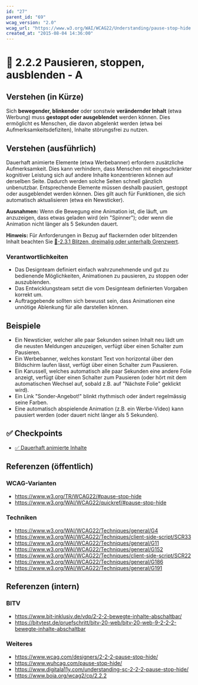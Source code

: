 ```yaml
---
id: "27"
parent_id: "69"
wcag_version: "2.0"
wcag_url: "https://www.w3.org/WAI/WCAG22/Understanding/pause-stop-hide.html"
created_at: "2015-08-04 14:36:00"
---
```


# 📜 2.2.2 Pausieren, stoppen, ausblenden - A

## Verstehen (in Kürze)

Sich **bewegender, blinkender** oder sonstwie **verändernder Inhalt** (etwa Werbung) muss **gestoppt oder ausgeblendet** werden können. Dies ermöglicht es Menschen, die davon abgelenkt werden (etwa bei Aufmerksamkeitsdefiziten), Inhalte störungsfrei zu nutzen.

## Verstehen (ausführlich)

Dauerhaft animierte Elemente (etwa Werbebanner) erfordern zusätzliche Aufmerksamkeit. Dies kann verhindern, dass Menschen mit eingeschränkter kognitiver Leistung sich auf andere Inhalte konzentrieren können auf derselben Seite. Dadurch werden solche Seiten schnell gänzlich unbenutzbar. Entsprechende Elemente müssen deshalb pausiert, gestoppt oder ausgeblendet werden können. Dies gilt auch für Funktionen, die sich automatisch aktualisieren (etwa ein Newsticker).

**Ausnahmen:** Wenn die Bewegung eine Animation ist, die läuft, um anzuzeigen, dass etwas geladen wird (ein "Spinner"); oder wenn die Animation nicht länger als 5 Sekunden dauert.

**Hinweis:** Für Anforderungen in Bezug auf flackernden oder blitzenden Inhalt beachten Sie [📜-2.3.1 Blitzen, dreimalig oder unterhalb Grenzwert](/de/wcag/2.3.1-blitzen-dreimalig-oder-unterhalb-grenzwert).

### Verantwortlichkeiten

- Das Designteam definiert einfach wahrzunehmende und gut zu bedienende Möglichkeiten, Animationen zu pausieren, zu stoppen oder auszublenden.
- Das Entwicklungsteam setzt die vom Designteam definierten Vorgaben korrekt um.
- Auftraggebende sollten sich bewusst sein, dass Animationen eine unnötige Ablenkung für alle darstellen können.

## Beispiele

- Ein Newsticker, welcher alle paar Sekunden seinen Inhalt neu lädt um die neusten Meldungen anzuzeigen, verfügt über einen Schalter zum Pausieren.
- Ein Werbebanner, welches konstant Text von horizontal über den Bildschirm laufen lässt, verfügt über einen Schalter zum Pausieren.
- Ein Karussell, welches automatisch alle paar Sekunden eine andere Folie anzeigt, verfügt über einen Schalter zum Pausieren (oder hört mit dem automatischen Wechsel auf, sobald z.B. auf "Nächste Folie" geklickt wird).
- Ein Link "Sonder-Angebot!" blinkt rhythmisch oder ändert regelmässig seine Farben.
- Eine automatisch abspielende Animation (z.B. ein Werbe-Video) kann pausiert werden (oder dauert nicht länger als 5 Sekunden).

## ✅ Checkpoints

- [✅ Dauerhaft animierte Inhalte](dauerhaft-animierte-inhalte)

## Referenzen (öffentlich)

### WCAG-Varianten
- <https://www.w3.org/TR/WCAG22/#pause-stop-hide>
- <https://www.w3.org/WAI/WCAG22/quickref/#pause-stop-hide>

### Techniken
- <https://www.w3.org/WAI/WCAG22/Techniques/general/G4>
- <https://www.w3.org/WAI/WCAG22/Techniques/client-side-script/SCR33>
- <https://www.w3.org/WAI/WCAG22/Techniques/general/G11>
- <https://www.w3.org/WAI/WCAG22/Techniques/general/G152>
- <https://www.w3.org/WAI/WCAG22/Techniques/client-side-script/SCR22>
- <https://www.w3.org/WAI/WCAG22/Techniques/general/G186>
- <https://www.w3.org/WAI/WCAG22/Techniques/general/G191>

## Referenzen (intern)

### BITV
- <https://www.bit-inklusiv.de/vdp/2-2-2-bewegte-inhalte-abschaltbar/>
- <https://bitvtest.de/pruefschritt/bitv-20-web/bitv-20-web-9-2-2-2-bewegte-inhalte-abschaltbar>

### Weiteres
- <https://www.wcag.com/designers/2-2-2-pause-stop-hide/>
- <https://www.wuhcag.com/pause-stop-hide/>
- <https://www.digitala11y.com/understanding-sc-2-2-2-pause-stop-hide/>
- <https://www.boia.org/wcag2/cp/2.2.2>